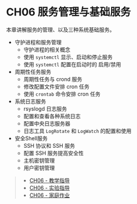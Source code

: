 # CH06 服务管理与基础服务

本章讲解服务的管理、以及三种系统基础服务。

* 守护进程和服务管理
  * 守护进程的相关概念
  * 使用 `systemctl` 显示、启动和停止服务
  * 使用 `systemctl` 配置在启动时的 启用/禁用
* 周期性任务服务
  * 周期性任务与 crond 服务
  * 修改配置文件安排 cron 任务
  * 使用 `crontab` 命令安排 cron 任务
* 系统日志服务
  * rsyslogd 日志服务
  * 配置和查看各种系统日志
  * 配置中央日志服务器
  * 日志工具 `LogRotate` 和 `LogWatch` 的配置和使用
* 安全Shell服务
  * SSH 协议和 SSH 服务
  * 配置 SSH 服务提高安全性
  * 主机密钥管理
  * 用户密钥管理


>* [CH06 - 教学指导](ch06/guidelines.md)
>* [CH06 - 实验指导](ch06/experiment_06-01.md)
>* [CH06 - 家庭作业](ch06/assignments.md)